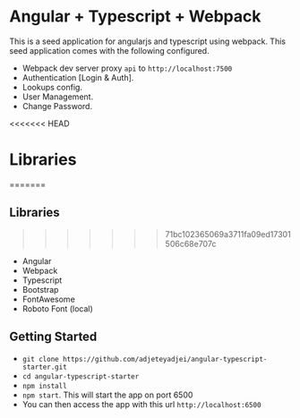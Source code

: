 # Angular + Typescript + Webpack 
This is a seed application for angularjs and typescript using webpack. This seed application comes with the following configured.
+ Webpack dev server proxy `api` to `http://localhost:7500`
+ Authentication [Login & Auth].
+ Lookups config.
+ User Management.
+ Change Password.

<<<<<<< HEAD
# Libraries
=======
## Libraries
>>>>>>> 71bc102365069a3711fa09ed17301506c68e707c
+ Angular
+ Webpack
+ Typescript
+ Bootstrap
+ FontAwesome
+ Roboto Font (local)

## Getting Started
+ `git clone https://github.com/adjeteyadjei/angular-typescript-starter.git`
+ `cd angular-typescript-starter`
+ `npm install`
+ `npm start`. This will start the app on port 6500
+ You can then access the app with this url `http://localhost:6500`

